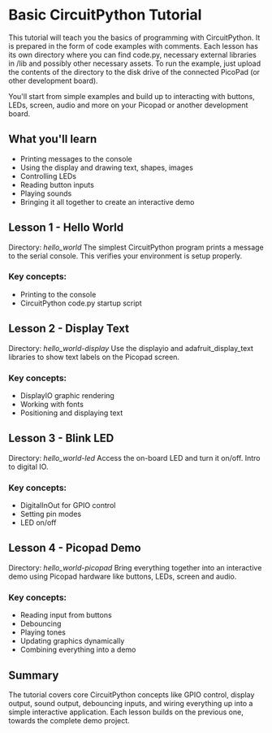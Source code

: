 #  Basic CircuitPython Tutorial
This tutorial will teach you the basics of programming with CircuitPython. It is prepared in the form of code examples with comments. Each lesson has its own directory where you can find code.py, necessary external libraries in /lib and possibly other necessary assets. To run the example, just upload the contents of the directory to the disk drive of the connected PicoPad (or other development board).

You'll start from simple examples and build up to interacting with buttons, LEDs, screen, audio and more on your Picopad or another development board.

  

## What you'll learn
- Printing messages to the console   
- Using the display and drawing text, shapes, images
- Controlling LEDs
- Reading button inputs
- Playing sounds
- Bringing it all together to create an interactive demo

## Lesson 1 - Hello World 
Directory: *hello_world*
The simplest CircuitPython program prints a message to the serial console. This verifies your environment is setup properly.

### Key concepts:
- Printing to the console
- CircuitPython code.py startup script

## Lesson 2 - Display Text
Directory: *hello_world-display*
Use the displayio and adafruit_display_text libraries to show text labels on the Picopad screen.
  
### Key concepts:
- DisplayIO graphic rendering
- Working with fonts
- Positioning and displaying text

## Lesson 3 - Blink LED
Directory: *hello_world-led*
Access the on-board LED and turn it on/off. Intro to digital IO.

### Key concepts:
- DigitalInOut for GPIO control
- Setting pin modes
- LED on/off

## Lesson 4 - Picopad Demo
Directory: *hello_world-picopad*
Bring everything together into an interactive demo using Picopad hardware like buttons, LEDs, screen and audio.

### Key concepts:
- Reading input from buttons
- Debouncing
- Playing tones
- Updating graphics dynamically
- Combining everything into a demo

## Summary
The tutorial covers core CircuitPython concepts like GPIO control, display output, sound output, debouncing inputs, and wiring everything up into a simple interactive application. Each lesson builds on the previous one, towards the complete demo project.